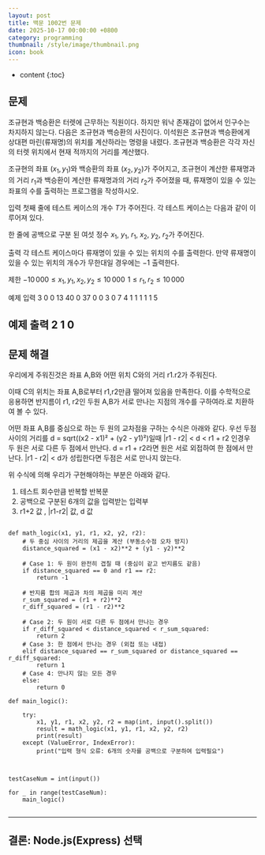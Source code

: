 ```yaml
---
layout: post
title: 백문 1002번 문제
date: 2025-10-17 00:00:00 +0800
category: programming
thumbnail: /style/image/thumbnail.png
icon: book
---
```



* content
{:toc}

## 문제
조규현과 백승환은 터렛에 근무하는 직원이다. 하지만 워낙 존재감이 없어서 인구수는 차지하지 않는다. 다음은 조규현과 백승환의 사진이다.
이석원은 조규현과 백승환에게 상대편 마린(류재명)의 위치를 계산하라는 명령을 내렸다. 조규현과 백승환은 각각 자신의 터렛 위치에서 현재 적까지의 거리를 계산했다.

조규현의 좌표 $(x_1, y_1)$와 백승환의 좌표 $(x_2, y_2)$가 주어지고, 조규현이 계산한 류재명과의 거리 $r_1$과 백승환이 계산한 류재명과의 거리 
$r_2$가 주어졌을 때, 류재명이 있을 수 있는 좌표의 수를 출력하는 프로그램을 작성하시오.

입력
첫째 줄에 테스트 케이스의 개수 
$T$가 주어진다. 각 테스트 케이스는 다음과 같이 이루어져 있다.

한 줄에 공백으로 구분 된 여섯 정수 
$x_1$, $y_1$, $r_1$, $x_2$, $y_2$, $r_2$가 주어진다.

출력
각 테스트 케이스마다 류재명이 있을 수 있는 위치의 수를 출력한다. 만약 류재명이 있을 수 있는 위치의 개수가 무한대일 경우에는 
$-1$ 출력한다.

제한
$-10\,000 ≤ x_1, y_1, x_2, y_2 ≤ 10\,000$ 
$1 ≤ r_1, r_2 ≤ 10\,000$ 

예제 입력 
3
0 0 13 40 0 37
0 0 3 0 7 4
1 1 1 1 1 5

예제 출력
2
1
0
---

## 문제 해결
우리에게 주워진것은 좌표 A,B와 어떤 위치 C와의 거리 r1.r2가 주워진다.

이때 C의 위치는 좌표 A,B로부터 r1,r2만큼 떨어져 있음을 만족한다. 이를 수학적으로 응용하면 
반지름이 r1, r2인 두원 A,B가 서로 만나는 지점의 개수를 구하여라.로 치환하여 볼 수 있다.

어떤 좌표 A,B를 중심으로 하는 두 원의 교차점을 구하는 수식은 아래와 같다.
우선 두점 사이의 거리를 d = sqrt((x2 - x1)² + (y2 - y1)²)일때 
|r1 - r2| < d < r1 + r2 인경우 두 원은 서로 다른 두 점에서 만난다. 
d = r1 + r2라면 원은 서로 외접하여 한 점에서 만난다.
|r1 - r2| < d가 성립한다면 두점은 서로 만나지 앉는다.

위 수식에 의해 우리가 구현해야하는 부분은 아래와 같다.
1. 테스트 회수만큼 반복할 반복문
2. 공백으로 구분된 6개의 값을 입력받는 입력부
3. r1+2 값 , |r1-r2| 값, d 값

```

def math_logic(x1, y1, r1, x2, y2, r2):
    # 두 중심 사이의 거리의 제곱을 계산 (부동소수점 오차 방지)
    distance_squared = (x1 - x2)**2 + (y1 - y2)**2

    # Case 1: 두 원이 완전히 겹칠 때 (중심이 같고 반지름도 같음)
    if distance_squared == 0 and r1 == r2:
        return -1

    # 반지름 합의 제곱과 차의 제곱을 미리 계산
    r_sum_squared = (r1 + r2)**2
    r_diff_squared = (r1 - r2)**2

    # Case 2: 두 원이 서로 다른 두 점에서 만나는 경우
    if r_diff_squared < distance_squared < r_sum_squared:
        return 2
    # Case 3: 한 점에서 만나는 경우 (외접 또는 내접)
    elif distance_squared == r_sum_squared or distance_squared == r_diff_squared:
        return 1
    # Case 4: 만나지 않는 모든 경우
    else:
        return 0
    
def main_logic():

    try:
        x1, y1, r1, x2, y2, r2 = map(int, input().split())
        result = math_logic(x1, y1, r1, x2, y2, r2)
        print(result)
    except (ValueError, IndexError):
        print("입력 형식 오류: 6개의 숫자를 공백으로 구분하여 입력필요")



testCaseNum = int(input())

for _ in range(testCaseNum):
    main_logic()


```

---

## 결론: Node.js(Express) 선택

